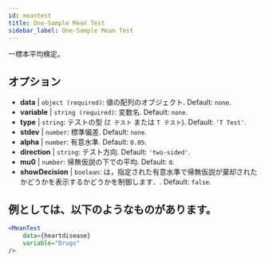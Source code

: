 ```yaml
---
id: meantest
title: One-Sample Mean Test
sidebar_label: One-Sample Mean Test
---
```


一標本平均検定。

## オプション

* __data__ | `object (required)`: 値の配列のオブジェクト. Default: `none`.
* __variable__ | `string (required)`: 変数名. Default: `none`.
* __type__ | `string`: テストの型 (`Z テスト` または `T テスト`). Default: `'T Test'`.
* __stdev__ | `number`: 標準偏差. Default: `none`.
* __alpha__ | `number`: 有意水準. Default: `0.05`.
* __direction__ | `string`: テスト方向. Default: `'two-sided'`.
* __mu0__ | `number`: 帰無仮説の下での平均. Default: `0`.
* __showDecision__ | `boolean`: は，指定された有意水準で帰無仮説が棄却されたかどうかを表示するかどうかを制御します．. Default: `false`.


## 例としては、以下のようなものがあります。

```jsx live
<MeanTest
    data={heartdisease} 
    variable="Drugs"
/>
```
